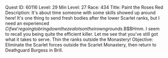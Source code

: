 Quest ID: 60116
Level: 29
Min Level: 27
Race: 434
Title: Paint the Roses Red
Description: It's about time someone with some skills showed up around here! It's one thing to send fresh bodies after the lower Scarlet ranks, but I need an experienced $C if we're going to bring down the zealots on their own grounds.$B$BHmm. I seem to recall you being quite the efficient killer. Let me see that you've still got what it takes to serve. Thin the ranks outside the Monastery!
Objective: Eliminate the Scarlet forces outside the Scarlet Monastery, then return to Deathguard Burgess in Brill.
